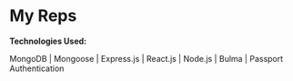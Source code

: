 # My Reps

**Technologies Used:**

MongoDB | Mongoose | Express.js | React.js | Node.js | Bulma | Passport Authentication
